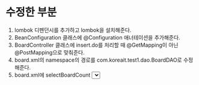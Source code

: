 # 수정한 부분
1. lombok 디펜던시를 추가하고 lombok을 설치해준다.
2. BeanConfiguration 클래스에 @Configuration 애너테이션을 추가해준다.
3. BoardController 클래스에 insert.do를 처리할 때 @GetMapping이 아닌 @PostMapping으로 맞춰준다.
4. board.xml의 namespace의 경로를 com.koreait.test1.dao.BoardDAO로 수정해준다.
5. board.xml에 selectBoardCount <select>를 추가해준다.




